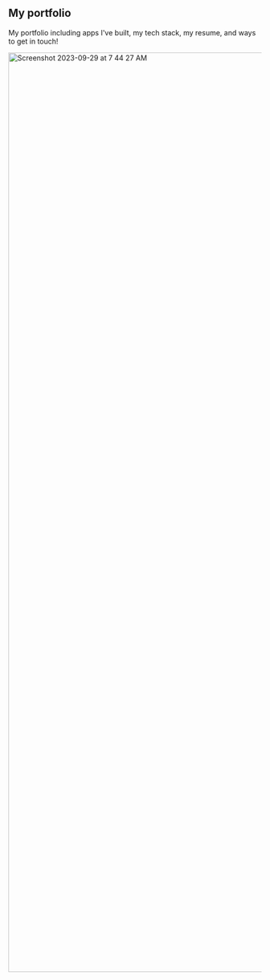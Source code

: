## My portfolio
My portfolio including apps I've built, my tech stack, my resume, and ways to get in touch! 

<img width="1827" alt="Screenshot 2023-09-29 at 7 44 27 AM" src="https://github.com/akashrdev/akash-rajan-portfolio/assets/96401063/de21e534-6722-4a44-ba48-363d74410353">
